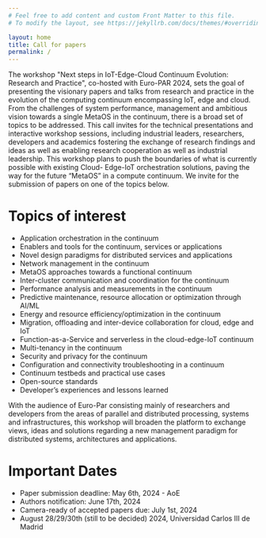 ```yaml
---
# Feel free to add content and custom Front Matter to this file.
# To modify the layout, see https://jekyllrb.com/docs/themes/#overriding-theme-defaults

layout: home
title: Call for papers
permalink: /
---
```


The workshop "Next steps in IoT-Edge-Cloud Continuum Evolution: Research and Practice", co-hosted with Euro-PAR 2024, sets the goal of presenting the visionary papers and talks from research and practice in the
evolution of the computing continuum encompassing IoT, edge and cloud. From the challenges of system
performance, management and ambitious vision towards a single MetaOS in the continuum, there is a
broad set of topics to be addressed. This call invites for the technical presentations and interactive
workshop sessions, including industrial leaders, researchers, developers and academics fostering the
exchange of research findings and ideas as well as enabling research cooperation as well as industrial
leadership. This workshop plans to push the boundaries of what is currently possible with existing Cloud-
Edge-IoT orchestration solutions, paving the way for the future “MetaOS” in a compute continuum. We
invite for the submission of papers on one of the topics below.

# Topics of interest

* Application orchestration in the continuum
* Enablers and tools for the continuum, services or applications
* Novel design paradigms for distributed services and applications
* Network management in the continuum
* MetaOS approaches towards a functional continuum
* Inter-cluster communication and coordination for the continuum
* Performance analysis and measurements in the continuum
* Predictive maintenance, resource allocation or optimization through AI/ML
* Energy and resource efficiency/optimization in the continuum
* Migration, offloading and inter-device collaboration for cloud, edge and IoT
* Function-as-a-Service and serverless in the cloud-edge-IoT continuum
* Multi-tenancy in the continuum
* Security and privacy for the continuum
* Configuration and connectivity troubleshooting in a continuum
* Continuum testbeds and practical use cases
* Open-source standards
* Developer’s experiences and lessons learned

With the audience of Euro-Par consisting mainly of researchers and developers from the areas of parallel
and distributed processing, systems and infrastructures, this workshop will broaden the platform to
exchange views, ideas and solutions regarding a new management paradigm for distributed systems,
architectures and applications.

# Important Dates

* Paper submission deadline: May 6th, 2024  - AoE
* Authors notification: June 17th, 2024
* Camera-ready of accepted papers due: July 1st, 2024
* August 28/29/30th (still to be decided) 2024, Universidad Carlos III de Madrid
